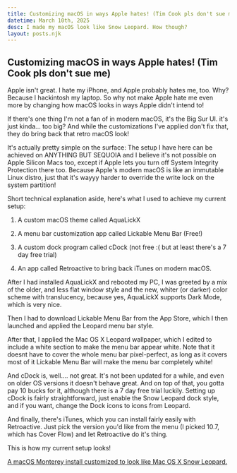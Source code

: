 ```yaml
---
title: Customizing macOS in ways Apple hates! (Tim Cook pls don't sue me)
datetime: March 10th, 2025
desc: I made my macOS look like Snow Leopard. How though?
layout: posts.njk
---
```


## Customizing macOS in ways Apple hates! (Tim Cook pls don't sue me)
Apple isn't great. I hate my iPhone, and Apple probably hates me, too. Why? Because I hackintosh my laptop. So why not make Apple hate me even more by changing how macOS looks in ways Apple didn't intend to!

If there's one thing I'm not a fan of in modern macOS, it's the Big Sur UI. it's just kinda... too big? And while the customizations I've applied don't fix that, they do bring back that retro macOS look!

It's actually pretty simple on the surface: The setup I have here can be achieved on ANYTHING BUT SEQUOIA and I believe it's not possible on Apple Silicon Macs too, except if Apple lets you turn off System Integrity Protection there too. Because Apple's modern macOS is like an immutable Linux distro, just that it's wayyy harder to override the write lock on the system partition!

Short technical explanation aside, here's what I used to achieve my current setup:

1. A custom macOS theme called AquaLickX

2. A menu bar customization app called Lickable Menu Bar (Free!)

3. A custom dock program called cDock (not free :( but at least there's a 7 day free trial)

4. An app called Retroactive to bring back iTunes on modern macOS.

After I had installed AquaLickX and rebooted my PC, I was greeted by a mix of the older, and less flat window style and the new, whiter (or darker) color scheme with translucency, because yes, AquaLickX supports Dark Mode, which is very nice.

Then I had to download Lickable Menu Bar from the App Store, which I then launched and applied the Leopard menu bar style.

After that, I applied the Mac OS X Leopard wallpaper, which I edited to include a white section to make the menu bar appear white. Note that it doesnt have to cover the whole menu bar pixel-perfect, as long as it covers most of it Lickable Menu Bar will make the menu bar completely white!

And cDock is, well.... not great. It's not been updated for a while, and even on older OS versions it doesn't behave great. And on top of that, you gotta pay 10 bucks for it, although there is a 7 day free trial luckily. Setting up cDock is fairly straightforward, just enable the Snow Leopard dock style, and if you want, change the Dock icons to icons from Leopard.

And finally, there's iTunes, which you can install fairly easily with Retroactive. Just pick the version you'd like from the menu (I picked 10.7, which has Cover Flow) and let Retroactive do it's thing.

This is how my current setup looks!

[A macOS Monterey install customized to look like Mac OS X Snow Leopard.](../../../assets/blog/frutigermac.png)